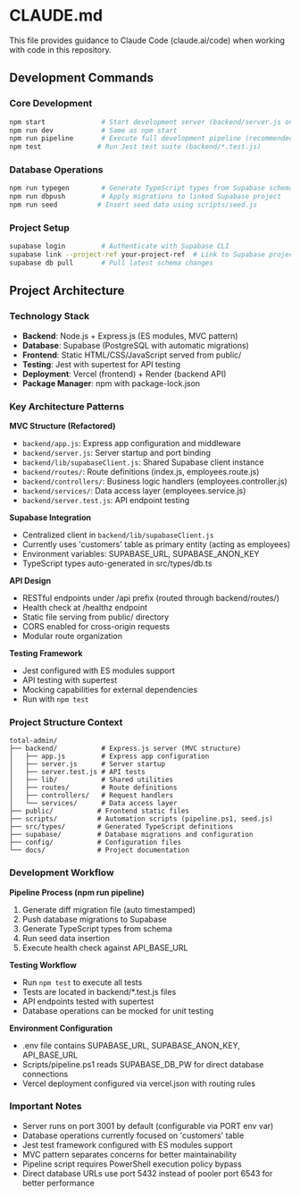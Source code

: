 # CLAUDE.md

This file provides guidance to Claude Code (claude.ai/code) when working with code in this repository.

## Development Commands

### Core Development
```bash
npm start              # Start development server (backend/server.js on port 3001)
npm run dev            # Same as npm start
npm run pipeline       # Execute full development pipeline (recommended)
npm test              # Run Jest test suite (backend/*.test.js)
```

### Database Operations
```bash
npm run typegen        # Generate TypeScript types from Supabase schema
npm run dbpush         # Apply migrations to linked Supabase project
npm run seed          # Insert seed data using scripts/seed.js
```

### Project Setup
```bash
supabase login         # Authenticate with Supabase CLI
supabase link --project-ref your-project-ref  # Link to Supabase project
supabase db pull       # Pull latest schema changes
```

## Project Architecture

### Technology Stack
- **Backend**: Node.js + Express.js (ES modules, MVC pattern)
- **Database**: Supabase (PostgreSQL with automatic migrations)
- **Frontend**: Static HTML/CSS/JavaScript served from public/
- **Testing**: Jest with supertest for API testing
- **Deployment**: Vercel (frontend) + Render (backend API)
- **Package Manager**: npm with package-lock.json

### Key Architecture Patterns

**MVC Structure (Refactored)**
- `backend/app.js`: Express app configuration and middleware
- `backend/server.js`: Server startup and port binding
- `backend/lib/supabaseClient.js`: Shared Supabase client instance
- `backend/routes/`: Route definitions (index.js, employees.route.js)
- `backend/controllers/`: Business logic handlers (employees.controller.js)
- `backend/services/`: Data access layer (employees.service.js)
- `backend/server.test.js`: API endpoint testing

**Supabase Integration**
- Centralized client in `backend/lib/supabaseClient.js`
- Currently uses 'customers' table as primary entity (acting as employees)
- Environment variables: SUPABASE_URL, SUPABASE_ANON_KEY
- TypeScript types auto-generated in src/types/db.ts

**API Design**
- RESTful endpoints under /api prefix (routed through backend/routes/)
- Health check at /healthz endpoint
- Static file serving from public/ directory
- CORS enabled for cross-origin requests
- Modular route organization

**Testing Framework**
- Jest configured with ES modules support
- API testing with supertest
- Mocking capabilities for external dependencies
- Run with `npm test`

### Project Structure Context
```
total-admin/
├── backend/           # Express.js server (MVC structure)
│   ├── app.js         # Express app configuration
│   ├── server.js      # Server startup
│   ├── server.test.js # API tests
│   ├── lib/           # Shared utilities
│   ├── routes/        # Route definitions
│   ├── controllers/   # Request handlers
│   └── services/      # Data access layer
├── public/           # Frontend static files
├── scripts/          # Automation scripts (pipeline.ps1, seed.js)
├── src/types/        # Generated TypeScript definitions
├── supabase/         # Database migrations and configuration
├── config/           # Configuration files
└── docs/             # Project documentation
```

### Development Workflow

**Pipeline Process (npm run pipeline)**
1. Generate diff migration file (auto timestamped)
2. Push database migrations to Supabase
3. Generate TypeScript types from schema
4. Run seed data insertion
5. Execute health check against API_BASE_URL

**Testing Workflow**
- Run `npm test` to execute all tests
- Tests are located in backend/*.test.js files
- API endpoints tested with supertest
- Database operations can be mocked for unit testing

**Environment Configuration**
- .env file contains SUPABASE_URL, SUPABASE_ANON_KEY, API_BASE_URL
- Scripts/pipeline.ps1 reads SUPABASE_DB_PW for direct database connections
- Vercel deployment configured via vercel.json with routing rules

### Important Notes
- Server runs on port 3001 by default (configurable via PORT env var)
- Database operations currently focused on 'customers' table
- Jest test framework configured with ES modules support
- MVC pattern separates concerns for better maintainability
- Pipeline script requires PowerShell execution policy bypass
- Direct database URLs use port 5432 instead of pooler port 6543 for better performance
